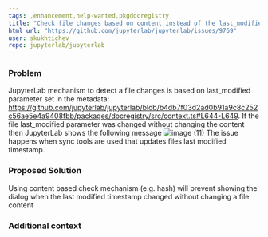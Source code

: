 ```yaml
---
tags: ,enhancement,help-wanted,pkgdocregistry
title: "Check file changes based on content instead of the last_modified metadata"
html_url: "https://github.com/jupyterlab/jupyterlab/issues/9769"
user: skukhtichev
repo: jupyterlab/jupyterlab
---
```


<!--
Welcome! Thanks for thinking of a way to improve JupyterLab. If this solves a problem for you, then it probably solves that problem for lots of people! So the whole community will benefit from this request.


Before creating a new feature request please search the issues for relevant feature requests.
-->

### Problem
JupyterLab mechanism to detect a file changes is based on last_modified parameter set in the metadata: https://github.com/jupyterlab/jupyterlab/blob/b4db7f03d2ad0b91a9c8c252c56ae5e4a9408fbb/packages/docregistry/src/context.ts#L644-L649. 
If the file last_modified parameter was changed without changing the content then JupyterLab shows the following message
![image (11)](https://user-images.githubusercontent.com/12250108/107552472-dc1b9a00-6bd3-11eb-9c8c-3cf7b274e0c1.png)
The issue happens when sync tools are used that updates files last modified timestamp.


<!-- Provide a clear and concise description of what problem this feature will solve. For example:

* I'm always frustrated when [...] because [...]
* I would like it if [...] happened when I [...] because [...]
-->

### Proposed Solution
Using content based check mechanism (e.g. hash) will prevent showing the dialog when the last modified timestamp changed without changing a file content
<!-- Provide a clear and concise description of a way to accomplish what you want. For example:

* Add an option so that when [...]  [...] will happen
 -->

### Additional context

<!-- Add any other context or screenshots about the feature request here. You can also include links to examples of other programs that have something similar to your request. For example:

* Another project [...] solved this by [...]
-->
